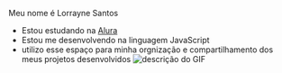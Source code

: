 Meu nome é Lorrayne Santos 
- Estou estudando na [Alura](https://cursos.alura.com.br/user/)
- Estou me desenvolvendo na linguagem JavaScript
- utilizo esse espaço para minha orgnização e compartilhamento dos meus projetos desenvolvidos
![descrição do GIF](https://media1.tenor.com/m/uKOgNewiFmkAAAAC/looking-to-the-side-rihanna.gif)
